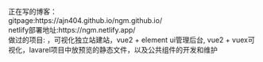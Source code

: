 <br>
正在写的博客：
<br>
gitpage:https://ajn404.github.io/ngm.github.io/
<br>
netlify部署地址:https://ngm.netlify.app/
<br>
做过的项目: ，可视化独立站建站，vue2 + element ui管理后台, vue2 + vuex可视化，lavarel项目中放预览的静态文件，以及公共组件的开发和维护
